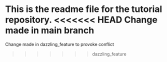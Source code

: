 This is the readme file for the tutorial repository.
<<<<<<< HEAD
Change made in main branch
=======
Change made in dazzling_feature to provoke conflict
>>>>>>> dazzling_feature
